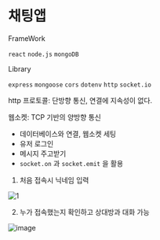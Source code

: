 # 채팅앱
FrameWork

`react` `node.js` `mongoDB`

Library

`express` `mongoose` `cors` `dotenv` `http` `socket.io`

http 프로토콜: 단방향 통신, 연결에 지속성이 없다.

웹소켓: TCP 기반의 양방향 통신

- 데이터베이스와 연결, 웹소켓 세팅
- 유저 로그인
- 메시지 주고받기
- `socket.on` 과 `socket.emit` 을 활용

1. 처음 접속시 닉네임 입력
   
![1](https://github.com/hig0ni/chat/assets/111436454/7eddf598-2a82-40b6-ab32-16cd2cc5cdec) 

2. 누가 접속했는지 확인하고 상대방과 대화 가능
   
![image](https://github.com/hig0ni/chat/assets/111436454/aa0b5f09-4179-4ff0-b73a-f81b4d4a2bc0)

